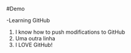 #Demo 

-Learning GitHub

1. I know how to push modifications to GitHub
2. Uma outra linha
2. I LOVE GitHub!
